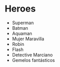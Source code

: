 # Heroes

* Superman
* Batman
* Aquaman
* Mujer Maravilla
* Robin
* Flash
* Detective Marciano
* Gemelos fantásticos 
